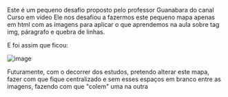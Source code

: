 Este é um pequeno desafio proposto pelo professor Guanabara do canal Curso em vídeo
Ele nos desafiou a fazermos este pequeno mapa apenas em html com as imagens para aplicar o que aprendemos na aula sobre tag img, páragrafo e quebra de linhas.

E foi assim que ficou:

![image](https://user-images.githubusercontent.com/83431949/185761181-6edbe502-d5a0-486c-9bf7-63fff62bdfa8.png)


Futuramente, com o decorrer dos estudos, pretendo alterar este mapa, fazer com que fique centralizado e sem esses espaços em branco entre as imagens, fazendo com que
"colem" uma na outra
